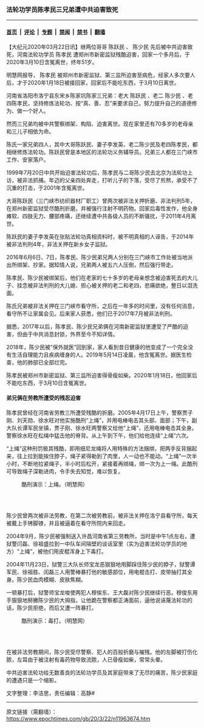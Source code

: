 ### 法轮功学员陈孝民三兄弟遭中共迫害致死

---

#### [首页](../../../..?n11963674) &nbsp;|&nbsp; [评论](../../../../../epoch-comment?n11963674) &nbsp;|&nbsp; [专题](../../../../../epoch-special?n11963674) &nbsp;|&nbsp; [禁闻](../../../../../epoch-news?n11963674) &nbsp;|&nbsp; [禁书](../../../../../books?n11963674) &nbsp;|&nbsp; [翻墙](https://github.com/gfw-breaker/nogfw/blob/master/README.md?n11963674)


<div class="post_content" id="artbody" itemprop="articleBody">
 <!-- article content begin -->
 <p>
  【大纪元2020年03月22日讯】继两位哥哥
  <ok href="https://www.epochtimes.com/gb/tag/%E9%99%88%E8%B7%83%E6%B0%91.html">
   陈跃民
  </ok>
  、
  <ok href="https://www.epochtimes.com/gb/tag/%E9%99%88%E5%B0%91%E6%B0%91.html">
   陈少民
  </ok>
  先后被中共迫害致死，河南法轮功学员
  <ok href="https://www.epochtimes.com/gb/tag/%E9%99%88%E5%AD%9D%E6%B0%91.html">
   陈孝民
  </ok>
  遭郑州市新密监狱残酷迫害，回家一个多月后，于2020年3月10日含冤离世，终年51岁。
 </p>
 <p>
  明慧网报导，
  <ok href="https://www.epochtimes.com/gb/tag/%E9%99%88%E5%AD%9D%E6%B0%91.html">
   陈孝民
  </ok>
  被郑州市新密监狱、第三监所迫害至病危，经家人多次要人后，才于2020年1月18日被接回家，回家后不能吃东西，于3月10日离世。
 </p>
 <p>
  河南省洛阳市洛宁县东宋乡陈家坑陈家三兄弟：老大
  <ok href="https://www.epochtimes.com/gb/tag/%E9%99%88%E8%B7%83%E6%B0%91.html">
   陈跃民
  </ok>
  、老二
  <ok href="https://www.epochtimes.com/gb/tag/%E9%99%88%E5%B0%91%E6%B0%91.html">
   陈少民
  </ok>
  、老四陈孝民，坚持修炼法轮功、按“真、善、忍”来要求自己，努力提升自己的道德修为、做一个好人。
 </p>
 <p>
  然而三兄弟均被中共警察绑架、构陷、迫害离世。现在家里还有70多岁的老母亲和三儿子相依为命。
 </p>
 <p>
  陈氏一家兄弟四人，其中大哥陈跃民、妻子李发英、老二陈少民及老四陈孝民，都相继修炼法轮功。陈跃民曾是本地区的法轮功义务辅导员。兄弟三人都在三门峡市工作、安家落户。
 </p>
 <p>
  1999年7月20日中共开始迫害法轮功后，陈孝民与二哥陈少民去北京为法轮功上访，被非法抓捕。年迈的父亲四处奔走，打听儿子的下落，受尽了煎熬，承受不了沉重的打击，于2001年含冤离世。
 </p>
 <p>
  大哥陈跃民（三门峡市纺织器材厂职工）曾两次被非法关押折磨、非法判刑5年，在郑州新密监狱受尽酷刑折磨，并被强行注射不明药物。回家后毒性发作，他全身瘫软、四肢无力、腰部疼痛，还继续遭中共各级人员的不断骚扰，于2011年4月离世。
 </p>
 <p>
  陈跃民的妻子李发英在张贴法轮功真相资料时，被不明真相的人诬告，于2014年被非法判刑4年，非法关押在新乡女子监狱。
 </p>
 <p>
  2016年6月6日、7日，陈孝民、陈少民弟兄两人分别在三门峡市工作处被当地派出所绑架、抄家。据知情人说，兄弟两人被五六人压倒，然后强行带走。
 </p>
 <p>
  陈孝民、陈少民被绑架后，他们在老家的七十多岁的老母亲想念被迫害死去的大儿子、挂念被非法判刑的大儿媳、担心被关押的老二和老四，悲痛欲绝，整日以泪洗面。
 </p>
 <p>
  陈氏兄弟被非法关押在三门峡市看守所，之后在一年多的时间里，没有任何消息，看守所不让家属会见。后来家人获悉，他们已于2017年7月被非法判刑。
 </p>
 <p>
  据悉，2017年以后，陈孝民、陈少民兄弟俩在河南新密监狱里遭受了严酷的迫害，但由于中共消息封锁，外界至今不知详情。
 </p>
 <p>
  2018年，陈少民被“保外就医”回到家，家人看到昔日健康的他变成了一个完全没有生活自理能力且疾病缠身的人。2019年5月14日凌晨，他含冤离世。据医生检查，他的肺部已全部烂完。
 </p>
 <p>
  陈孝民被郑州市新密监狱、第三监所迫害得骨瘦如柴。2020年1月18日，他回家后不能吃东西，于3月10日含冤离世。
 </p>
 <h4>
  <b>
   弟兄俩在劳教所遭受的残忍迫害
  </b>
 </h4>
 <p>
  陈孝民曾经在河南省劳教三所遭受残酷的折磨。2005年4月17日上午，警察贾子刚、刘天勋、徐水旺对他实施酷刑“上绳”，并用电棒电击其头部、面部；下午，副大队长谭军民坐镇，贾子刚、徐水旺两警察又给他“上绳”，还用电棒电击其全身。警察徐水旺在松绳中猛击他的脊背。从上午到下午，他们给他连续“上绳”六次。
 </p>
 <p>
  “上绳”这种刑罚极其残酷，即用细尼龙绳将人用特殊的方法捆绑，把两手反背捆起来，往上拉到能挨住脖子，绳子紧得勒到了肉里，人一动也不能动。“上绳”一次半小时，不断地拉紧绳子，半小时后松开，紧接着再绑绳，绑一次为上一绳。此酷刑可导致绳子深勒进肉，令手失去知觉，难以恢复。
 </p>
 <figure aria-describedby="caption-attachment-11963700" class="wp-caption aligncenter" id="attachment_11963700" style="width: 211px">
  <ok href="https://i.epochtimes.com/assets/uploads/2020/03/2004-12-12-mianyang-8.jpg" target="_blank">
   <img alt="" class="wp-image-11963700" src="https://i.epochtimes.com/assets/uploads/2020/03/2004-12-12-mianyang-8.jpg"/>
  </ok>
  <br/><figcaption class="wp-caption-text" id="caption-attachment-11963700">
   酷刑演示：上绳。（明慧网）
  </figcaption><br/>
 </figure><br/>
 <p>
  陈少民曾两次被非法劳教，在第二次被劳教前，被非法关押在洛宁县看守所，每天被戴上手铐脚镣，并且被逼着在看守所院内来回走。
 </p>
 <p>
  2004年9月，陈少民被强制送入许昌河南省第三劳教所，当时是中午1点左右，遭狱警闫磊、徐祖盛拉到一中队车间隔壁的谈话室里（实为迫害法轮功学员的地方）“上绳”，被他们用皮棍浑身上下毒打。
 </p>
 <p>
  2004年11月23日，狱警三大队长师宝龙恶狠狠地用脚踩住陈少民的脖子，狱警谭军民、徐祖胜、闰磊三人用警棒暴打他的敏感部位，用电棍击打、皮带抽打其全身。陈少民血肉模糊、皮肤焦糊。
 </p>
 <p>
  一顿暴打后，狱警师宝龙唆使两犯人穆俟东、王大磊对陈少民继续行恶。穆俊东用手狠狠地掰撇陈少民的大拇指，让他跪在警察都正涛面前，逼他说诬蔑法轮功的话，陈少民拒绝，而后又遭一阵暴打。
 </p>
 <figure aria-describedby="caption-attachment-11963704" class="wp-caption aligncenter" id="attachment_11963704" style="width: 275px">
  <ok href="https://i.epochtimes.com/assets/uploads/2020/03/2005-3-18-fangzhen02.jpg" target="_blank">
   <img alt="" class="wp-image-11963704" src="https://i.epochtimes.com/assets/uploads/2020/03/2005-3-18-fangzhen02-600x450.jpg"/>
  </ok>
  <br/><figcaption class="wp-caption-text" id="caption-attachment-11963704">
   酷刑演示：毒打。（明慧网）
  </figcaption><br/>
 </figure><br/>
 <p>
  在被非法劳教期间，陈少民受尽警察、犯人的百般折磨与摧残。他的左脚被打伤化脓，左耳由于被注射有毒药物导致流脓，人已骨瘦如柴，常常头晕。
 </p>
 <p>
  中共迫害法轮功给无数善良的法轮功学员及其家庭带来了无尽的痛苦，陈少民家庭的遭遇只是一个缩影。
 </p>
 <p>
  文字整理：李洁思，责任编辑：高静#
 </p>
 <!-- article content end -->
 <div id="below_article_ad">
 </div>
</div>


---

原文链接（需翻墙）：https://www.epochtimes.com/gb/20/3/22/n11963674.htm